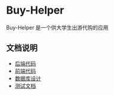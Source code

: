 # Buy-Helper
Buy-Helper 是一个供大学生出游代购的应用

## 文档说明
- [后端代码](https://github.com/ljhnhlh/Buy-Helper/tree/master/BackEnd/src/main/java/buyhelper/demo)
- [前端代码](https://github.com/ljhnhlh/Buy-Helper)
- [数据库设计](https://github.com/ljhnhlh/Buy-Helper/tree/master/BackEnd/数据库设计)
- [测试文档](https://github.com/ljhnhlh/Buy-Helper/blob/master/BackEnd/接口文档/接口文档.md)

